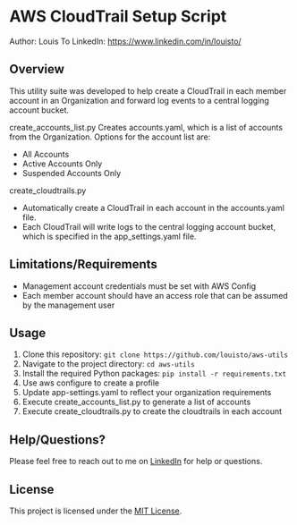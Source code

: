 # AWS CloudTrail Setup Script

Author: Louis To
LinkedIn: https://www.linkedin.com/in/louisto/

## Overview

This utility suite was developed to help create a CloudTrail in each member account in an Organization and forward log events to a central logging account bucket. 

create_accounts_list.py
Creates accounts.yaml, which is a list of accounts from the Organization. Options for the account list are:
* All Accounts
* Active Accounts Only
* Suspended Accounts Only

create_cloudtrails.py
* Automatically create a CloudTrail in each account in the accounts.yaml file. 
* Each CloudTrail will write logs to the central logging account bucket, which is specified in the app_settings.yaml file. 

## Limitations/Requirements

* Management account credentials must be set with AWS Config
* Each member account should have an access role that can be assumed by the management user

## Usage

1. Clone this repository: `git clone https://github.com/louisto/aws-utils`
2. Navigate to the project directory: `cd aws-utils`
3. Install the required Python packages: `pip install -r requirements.txt`
4. Use aws configure to create a profile
5. Update app-settings.yaml to reflect your organization requirements
6. Execute create_accounts_list.py to generate a list of accounts
7. Execute create_cloudtrails.py to create the cloudtrails in each account

## Help/Questions?

Please feel free to reach out to me on [LinkedIn](https://www.linkedin.com/in/louisto/) for help or questions.

## License

This project is licensed under the [MIT License](https://github.com/<your_username>/<your_repository>/blob/main/LICENSE).
